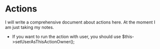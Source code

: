 # Actions
I will write a comprehensive document about actions here. At the moment I am just taking my notes.

- If you want to run the action with user, you should use $this->setUserAsThisActionOwner();
